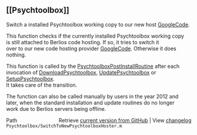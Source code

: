 ## [[Psychtoolbox]]

Switch a installed Psychtoolbox working copy to our new host [GoogleCode](GoogleCode).  
  
This function checks if the currently installed Psychtoolbox working copy  
is still attached to Berlios code hosting. If so, it tries to switch it  
over to our new code hosting provider [GoogleCode](GoogleCode). Otherwise it does  
nothing.  
  
This function is called by the [PsychtoolboxPostInstallRoutine](PsychtoolboxPostInstallRoutine) after each  
invocation of [DownloadPsychtoolbox](DownloadPsychtoolbox), [UpdatePsychtoolbox](UpdatePsychtoolbox) or [SetupPsychtoolbox](SetupPsychtoolbox).  
It takes care of the transition.  
  
The function can also be called manually by users in the year 2012 and  
later, when the standard installation and update routines do no longer  
work due to Berlios servers being offline.  
  




<div class="code_header" style="text-align:right;">
  <span style="float:left;">Path&nbsp;&nbsp;</span> <span class="counter">Retrieve <a href=
  "https://raw.github.com/Psychtoolbox-3/Psychtoolbox-3/beta/Psychtoolbox/SwitchToNewPsychtoolboxHoster.m">current version from GitHub</a> | View <a href=
  "https://github.com/Psychtoolbox-3/Psychtoolbox-3/commits/beta/Psychtoolbox/SwitchToNewPsychtoolboxHoster.m">changelog</a></span>
</div>
<div class="code">
  <code>Psychtoolbox/SwitchToNewPsychtoolboxHoster.m</code>
</div>

